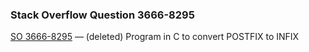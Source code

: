 ### Stack Overflow Question 3666-8295

[SO 3666-8295](https://stackoverflow.com/q/36668295) &mdash; (deleted)
Program in C to convert POSTFIX to INFIX
